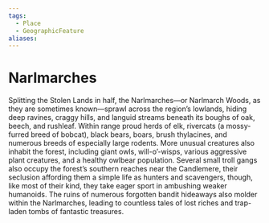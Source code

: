 ```yaml
---
tags:
  - Place
  - GeographicFeature
aliases:
---
```

# Narlmarches
Splitting the Stolen Lands in half, the Narlmarches—or Narlmarch Woods, as they are sometimes known—sprawl across the region’s lowlands, hiding deep ravines, craggy hills, and languid streams beneath its boughs of oak, beech, and rushleaf. Within range proud herds of elk, rivercats (a mossy-furred breed of bobcat), black bears, boars, brush thylacines, and numerous breeds of especially large rodents. More unusual creatures also inhabit the forest, including giant owls, will-o’-wisps, various aggressive plant creatures, and a healthy owlbear population. Several small troll gangs also occupy the forest’s southern reaches near the Candlemere, their seclusion affording them a simple life as hunters and scavengers, though, like most of their kind, they take eager sport in ambushing weaker humanoids. The ruins of numerous forgotten bandit hideaways also molder within the Narlmarches, leading to countless tales of lost riches and trap-laden tombs of fantastic treasures.
